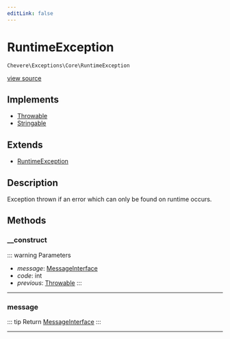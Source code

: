 ```yaml
---
editLink: false
---
```


# RuntimeException

`Chevere\Exceptions\Core\RuntimeException`

[view source](https://github.com/chevere/chevere/blob/main/src/Chevere/Exceptions/Core/RuntimeException.php)

## Implements

- [Throwable](https://www.php.net/manual/class.throwable)
- [Stringable](https://www.php.net/manual/class.stringable)

## Extends

- [RuntimeException](https://www.php.net/manual/class.runtimeexception)

## Description

Exception thrown if an error which can only be found on runtime occurs.

## Methods

### __construct

::: warning Parameters
- *message*: [MessageInterface](../../Interfaces/Message/MessageInterface.md)
- *code*: int
- *previous*: [Throwable](https://www.php.net/manual/class.throwable)
:::

---

### message

::: tip Return
[MessageInterface](../../Interfaces/Message/MessageInterface.md)
:::

---
